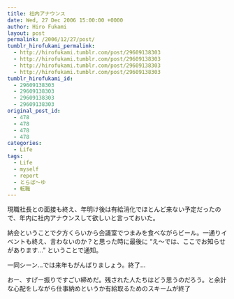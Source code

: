 ```yaml
---
title: 社内アナウンス
date: Wed, 27 Dec 2006 15:00:00 +0000
author: Hiro Fukami
layout: post
permalink: /2006/12/27/post/
tumblr_hirofukami_permalink:
  - http://hirofukami.tumblr.com/post/29609138303
  - http://hirofukami.tumblr.com/post/29609138303
  - http://hirofukami.tumblr.com/post/29609138303
  - http://hirofukami.tumblr.com/post/29609138303
tumblr_hirofukami_id:
  - 29609138303
  - 29609138303
  - 29609138303
  - 29609138303
original_post_id:
  - 478
  - 478
  - 478
  - 478
categories:
  - Life
tags:
  - Life
  - myself
  - report
  - とらば～ゆ
  - 転職
---
```

<div class="section">
  <p>
    現職社長との面接も終え、年明け後は有給消化でほとんど来ない予定だったので、年内に社内アナウンスして欲しいと言っておいた。
  </p>
  
  <p>
    納会ということで夕方くらいから会議室でつまみを食べながらビール。一通りイベントも終え、言わないのか？と思った時に最後に &#8220;え～では、ここでお知らせがあります&#8230;&#8221; ということで通知。
  </p>
  
  <p>
    一同シーン&#8230;では来年もがんばりましょう。終了&#8230;
  </p>
  
  <p>
    おー、すげー振りですごい締めだ。残された人たちはどう思うのだろう。と余計な心配をしながら仕事納めというか有給取るためのスキームが終了
  </p>
</div>